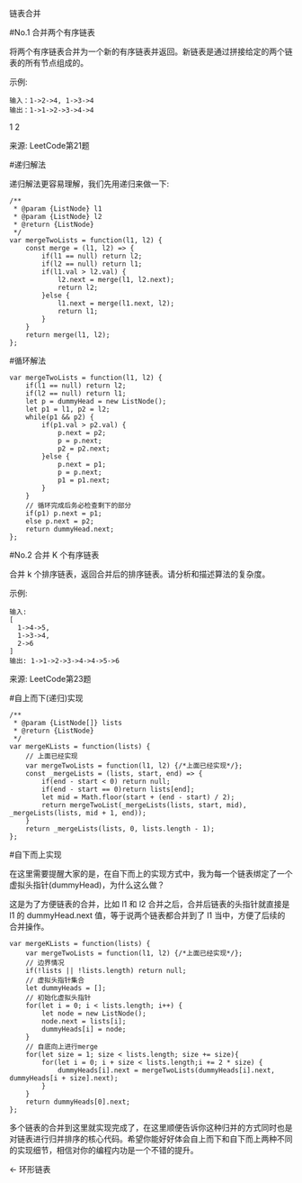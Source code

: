 链表合并

#No.1 合并两个有序链表

将两个有序链表合并为一个新的有序链表并返回。新链表是通过拼接给定的两个链表的所有节点组成的。

示例:

    输入：1->2->4, 1->3->4
    输出：1->1->2->3->4->4

1
2

来源: LeetCode第21题

#递归解法

递归解法更容易理解，我们先用递归来做一下:

    /**
     * @param {ListNode} l1
     * @param {ListNode} l2
     * @return {ListNode}
     */
    var mergeTwoLists = function(l1, l2) {
        const merge = (l1, l2) => {
            if(l1 == null) return l2;
            if(l2 == null) return l1;
            if(l1.val > l2.val) {
                l2.next = merge(l1, l2.next);
                return l2;
            }else {
                l1.next = merge(l1.next, l2);
                return l1;
            }
        }
        return merge(l1, l2);
    };

#循环解法

    var mergeTwoLists = function(l1, l2) {
        if(l1 == null) return l2;
        if(l2 == null) return l1;
        let p = dummyHead = new ListNode();
        let p1 = l1, p2 = l2;
        while(p1 && p2) {
            if(p1.val > p2.val) {
                p.next = p2;
                p = p.next;
                p2 = p2.next;
            }else {
                p.next = p1;
                p = p.next;
                p1 = p1.next;
            }
        }
        // 循环完成后务必检查剩下的部分
        if(p1) p.next = p1;
        else p.next = p2;
        return dummyHead.next;
    };

#No.2 合并 K 个有序链表

合并 k 个排序链表，返回合并后的排序链表。请分析和描述算法的复杂度。

示例:

    输入:
    [
      1->4->5,
      1->3->4,
      2->6
    ]
    输出: 1->1->2->3->4->4->5->6

来源: LeetCode第23题

#自上而下(递归)实现

    /**
     * @param {ListNode[]} lists
     * @return {ListNode}
     */
    var mergeKLists = function(lists) {
        // 上面已经实现
        var mergeTwoLists = function(l1, l2) {/*上面已经实现*/};
        const _mergeLists = (lists, start, end) => {
            if(end - start < 0) return null;
            if(end - start == 0)return lists[end];
            let mid = Math.floor(start + (end - start) / 2);
            return mergeTwoList(_mergeLists(lists, start, mid), _mergeLists(lists, mid + 1, end));
        }
        return _mergeLists(lists, 0, lists.length - 1);
    };

#自下而上实现

在这里需要提醒大家的是，在自下而上的实现方式中，我为每一个链表绑定了一个虚拟头指针(dummyHead)，为什么这么做？

这是为了方便链表的合并，比如 l1 和 l2 合并之后，合并后链表的头指针就直接是 l1 的 dummyHead.next 值，等于说两个链表都合并到了 l1 当中，方便了后续的合并操作。

    var mergeKLists = function(lists) {
        var mergeTwoLists = function(l1, l2) {/*上面已经实现*/};
        // 边界情况
        if(!lists || !lists.length) return null;
        // 虚拟头指针集合
        let dummyHeads = [];
        // 初始化虚拟头指针
        for(let i = 0; i < lists.length; i++) {
            let node = new ListNode();
            node.next = lists[i];
            dummyHeads[i] = node;
        }
        // 自底向上进行merge
        for(let size = 1; size < lists.length; size += size){
            for(let i = 0; i + size < lists.length;i += 2 * size) {
                dummyHeads[i].next = mergeTwoLists(dummyHeads[i].next, dummyHeads[i + size].next);
            }
        }
        return dummyHeads[0].next;
    };

多个链表的合并到这里就实现完成了，在这里顺便告诉你这种归并的方式同时也是对链表进行归并排序的核心代码。希望你能好好体会自上而下和自下而上两种不同的实现细节，相信对你的编程内功是一个不错的提升。

← 环形链表






